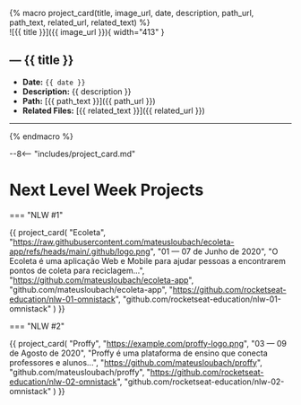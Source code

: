{% macro project_card(title, image_url, date, description, path_url, path_text, related_url, related_text) %}
<br/>
![{{ title }}]({{ image_url }}){ width="413" }

## — {{ title }}
- **Date:** `{{ date }}`
- **Description:** {{ description }}
- **Path:** [{{ path_text }}]({{ path_url }})
- **Related Files:** [{{ related_text }}]({{ related_url }})

---
{% endmacro %}

--8<-- "includes/project_card.md"

# Next Level Week Projects

=== "NLW #1"

{{ project_card(
    "Ecoleta",
    "https://raw.githubusercontent.com/mateusloubach/ecoleta-app/refs/heads/main/.github/logo.png",
    "01 — 07 de Junho de 2020",
    "O Ecoleta é uma aplicação Web e Mobile para ajudar pessoas a encontrarem pontos de coleta para reciclagem...",
    "https://github.com/mateusloubach/ecoleta-app",
    "github.com/mateusloubach/ecoleta-app",
    "https://github.com/rocketseat-education/nlw-01-omnistack",
    "github.com/rocketseat-education/nlw-01-omnistack"
) }}

=== "NLW #2"

{{ project_card(
    "Proffy",
    "https://example.com/proffy-logo.png",
    "03 — 09 de Agosto de 2020",
    "Proffy é uma plataforma de ensino que conecta professores e alunos...",
    "https://github.com/mateusloubach/proffy",
    "github.com/mateusloubach/proffy",
    "https://github.com/rocketseat-education/nlw-02-omnistack",
    "github.com/rocketseat-education/nlw-02-omnistack"
) }}
